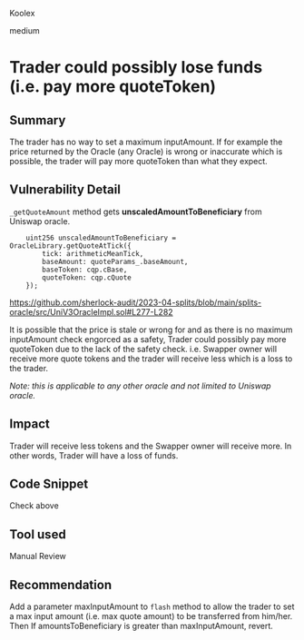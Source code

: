 Koolex

medium

# Trader could possibly lose funds (i.e. pay more quoteToken)

## Summary
The trader has no way to set a maximum inputAmount. If for example the price returned by the Oracle (any Oracle) is wrong or inaccurate which is possible, the trader will pay more quoteToken than what they expect.

## Vulnerability Detail
`_getQuoteAmount` method gets **unscaledAmountToBeneficiary** from Uniswap oracle.

```solidity
	uint256 unscaledAmountToBeneficiary = OracleLibrary.getQuoteAtTick({
		tick: arithmeticMeanTick,
		baseAmount: quoteParams_.baseAmount,
		baseToken: cqp.cBase,
		quoteToken: cqp.cQuote
	});
```
https://github.com/sherlock-audit/2023-04-splits/blob/main/splits-oracle/src/UniV3OracleImpl.sol#L277-L282

It is possible that the price is stale or wrong for and as there is no maximum inputAmount check engorced as a safety, Trader could possibly pay more quoteToken due to the lack of the safety check. i.e. Swapper owner will receive more quote tokens and the trader will receive less which is a loss to the trader.

*Note: this is applicable to any other oracle and not limited to Uniswap oracle.*

## Impact
Trader will receive less tokens and the Swapper owner will receive more. In other words, Trader will have a loss of funds.

## Code Snippet

Check above


## Tool used

Manual Review

## Recommendation
Add a parameter maxInputAmount to `flash` method to allow the trader to set a max input amount (i.e. max quote amount) to be transferred from him/her. Then If amountsToBeneficiary is greater than maxInputAmount, revert.